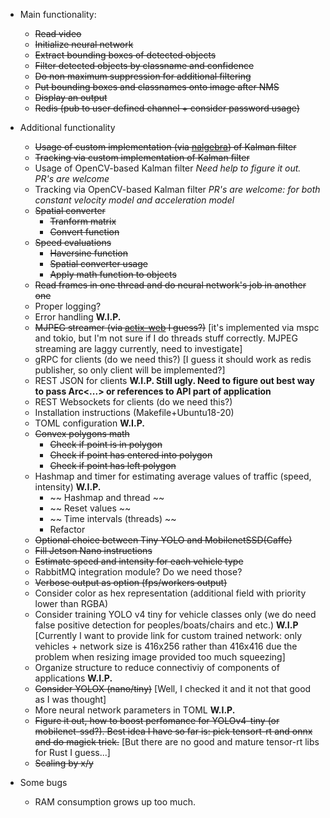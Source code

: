* Main functionality:
    * ~~Read video~~
    * ~~Initialize neural network~~
    * ~~Extract bounding boxes of detected objects~~
    * ~~Filter detected objects by classname and confidence~~
    * ~~Do non maximum suppression for additional filtering~~
    * ~~Put bounding boxes and classnames onto image after NMS~~
    * ~~Display an output~~
    * ~~Redis (pub to user defined channel + consider password usage)~~

* Additional functionality
    * ~~Usage of custom implementation (via [nalgebra](https://github.com/dimforge/nalgebra)) of Kalman filter~~
    * ~~Tracking via custom implementation of Kalman filter~~
    * Usage of OpenCV-based Kalman filter *Need help to figure it out. PR's are welcome* 
    * Tracking via OpenCV-based Kalman filter *PR's are welcome: for both constant velocity model and acceleration model*
    * ~~Spatial converter~~
        * ~~Tranform matrix~~
        * ~~Convert function~~
    * ~~Speed evaluations~~
        * ~~Haversine function~~
        * ~~Spatial converter usage~~
        * ~~Apply math function to objects~~
    * ~~Read frames in one thread and do neural network's job in another one~~
    * Proper logging?
    * Error handling __W.I.P.__
    * ~~MJPEG streamer (via [actix-web](https://github.com/actix/actix-web#actix-web) I guess?)~~ [it's implemented via mspc and tokio, but I'm not sure if I do threads stuff correctly. MJPEG streaming are laggy currently, need to investigate]
    * gRPC for clients (do we need this?) [I guess it should work as redis publisher, so only client will be implemented?]
    * REST JSON for clients __W.I.P. Still ugly. Need to figure out best way to pass Arc<...> or references to API part of application__ 
    * REST Websockets for clients (do we need this?)
    * Installation instructions (Makefile+Ubuntu18-20)
    * TOML configuration __W.I.P.__
    * ~~Convex polygons math~~
        * ~~Check if point is in polygon~~
        * ~~Check if point has entered into polygon~~
        * ~~Check if point has left polygon~~
    * Hashmap and timer for estimating average values of traffic (speed, intensity) __W.I.P.__
        * ~~ Hashmap and thread ~~
        * ~~ Reset values ~~
        * ~~ Time intervals (threads) ~~
        * Refactor
    * ~~Optional choice between Tiny YOLO and MobilenetSSD(Caffe)~~
    * ~~Fill Jetson Nano instructions~~
    * ~~Estimate speed and intensity for each vehicle type~~
    * RabbitMQ integration module? Do we need those?
    * ~~Verbose output as option (fps/workers output)~~
    * Consider color as hex representation (additional field with priority lower than RGBA)
    * Consider training YOLO v4 tiny for vehicle classes only (we do need false positive detection for peoples/boats/chairs and etc.) __W.I.P__ [Currently I want to provide link for custom trained network: only vehicles + network size is 416x256 rather than 416x416 due the problem when resizing image provided too much squeezing]
    * Organize structure to reduce connectiviy of components of applications __W.I.P.__
    * ~~Consider YOLOX (nano/tiny)~~ [Well, I checked it and it not that good as I was thought]
    * More neural network parameters in TOML __W.I.P.__
    * ~~Figure it out, how to boost perfomance for YOLOv4-tiny (or mobilenet-ssd?). Best idea I have so far is: pick tensort-rt and onnx and do magick trick.~~ [But there are no good and mature tensor-rt libs for Rust I guess...]
    * ~~Scaling by x/y~~

* Some bugs
    * RAM consumption grows up too much.